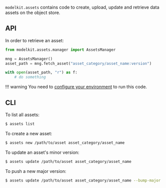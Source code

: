 `modelkit.assets` contains code to create, upload, update and retrieve data assets on the
object store.

## API

In order to retrieve an asset:

```python
from modelkit.assets.manager import AssetsManager

mng = AssetsManager()
asset_path = mng.fetch_asset("asset_category/asset_name:version")

with open(asset_path, "r") as f:
    # do something

```

!!! warning
    You need to [configure your environment](environment.md) to run this code.

## CLI

To list all assets:
```bash
$ assets list
```

To create a new asset:
```bash
$ assets new /path/to/asset asset_category/asset_name
```

To update an asset's minor version:

```bash
$ assets update /path/to/asset asset_category/asset_name
```

To push a new major version:
```bash
$ assets update /path/to/asset asset_category/asset_name --bump-major
```
